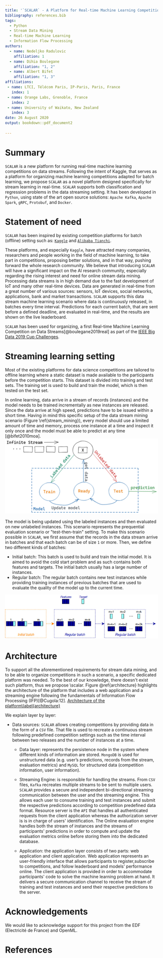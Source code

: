 ```yaml
---
title: '`SCALAR` - A Platform for Real-time Machine Learning Competitions on Data Streams'
bibliography: references.bib
tags:
  - Python
  - Stream Data Mining
  - Real-time Machine Learning
  - Information Flow Processing
authors:
  - name: Nedeljko Radulovic
    affiliation: 1
  - name: Dihia Boulegane
    affiliation: "1, 2"
  - name: Albert Bifet
    affiliation: "1, 3"
affiliations:
 - name: LTCI, Télécom Paris, IP-Paris, Paris, France
   index: 1
 - name: Orange Labs, Grenoble, France
   index: 2
 - name: University of Waikato, New Zealand
   index: 3
date: 26 August 2020
output: bookdown::pdf_document2 

---
```


# Summary

`SCALAR` is a new platform for running real-time machine learning competitions on data streams.
Following the intent of Kaggle, that serves as a platform for organizing machine learning 
competitions adapted for batch learning, we propose `SCALAR` as a novel platform designed 
specifically for stream learning in real-time. `SCALAR` supports both classification and regression 
problems in the data streaming setting. It has been developed in `Python`, using state of the art 
open source solutions: `Apache Kafka`, `Apache Spark`, `gRPC`, `Protobuf`, and `Docker`. 

# Statement of need 

`SCALAR` has been inspired by existing competition platforms for batch (offline) setting 
such as: [`Kaggle`](https://www.kaggle.com/) and [`Alibaba Tianchi`](https://tianchi.aliyun.com/).

These platforms, and especially `Kaggle`, have attracted many companies, researchers and people 
working in the field of machine learning, to take part in competitions, proposing better 
solutions, and in that way, pushing forward the whole research community. We believe that 
introducing `SCALAR` will have a significant impact on the AI research community, 
especially regarding the rising interest and need for online stream data mining. 
Processing data streams is in high demand due to the fast development of IoT and many other 
real-time devices. Data are generated in real-time from a great number of various sources: sensors, 
IoT devices, social networks, applications, bank and market transactions. 
`SCALAR` supports this data stream machine learning scenario where data is continuously 
released, in batches  every time interval. 
Predictions for each current batch, that are sent before a defined deadline, 
are evaluated in real-time, and the results are shown on the live leaderboard. 

`SCALAR` has been used for organizing, a first  Real-time Machine Learning Competition on 
Data Streams[@boulegane2019real] as part of the [IEEE Big Data 2019 Cup Challenges](http://bigdataieee.org/BigData2019/BigDataCupChallenges.html).

# Streaming learning setting

Most of the existing platforms for data science competitions are tailored to offline learning 
where a static dataset is made available to the participants before the competition starts. 
This dataset is divided into training and test sets. The training set is used to build and 
train the model, which is then tested on the test set. 

In online learning, data arrive in a stream of records (instances) and the model needs to be 
trained incrementally as new instances are released. Since the data arrive at high speed, 
predictions have to be issued within a short time. Having in mind this specific setup of the 
data stream mining scenario (Figure \ref{stream_mining}), every model should use a limited 
amount of time and memory, process one instance at a time and inspect it only once and the 
model must be able to predict at any time [@bifet2010moa].
![Stream data mining scenario\label{stream_mining}](stream_mining.png)


The model is being updated using the labeled instances and then evaluated on new unlabeled instances. This scenario represents the prequential evaluation scenario or "test-then-train" setting.
To make this scenario possible in `SCALAR`, we first assume that the records in the data stream arrive in batches and that each batch can be of size `1` or more. Then, we define two different kinds of batches:
* Initial batch: This batch is used to build and train the initial model. It is aimed to avoid the cold start problem and as such contains both features and targets. The initial batch usually has a large number of instances.
* Regular batch: The regular batch contains new test instances while providing training instances of previous batches that are  used to evaluate the quality of the model up to the current time.

![Initial and regular batches in the data stream\label{fig:online_learning}](online_learning.jpg)

# Architecture

To support all the aforementioned requirements for stream data mining, and to be able to organize competitions in such a scenario, a specific dedicated platform was needed. To the best of our knowledge, there doesn't exist such platform, thus we propose \scalar. Figure \@ref{architecture} highlights the architecture of the platform that includes a web application and a streaming engine following the fundamentals of Information Flow Processing (IFP)[@Cugola:12].
[Architecture of the platform\label{architecture}](Architecture.png)

We explain layer by layer:
* Data sources: `SCALAR` allows creating competitions by providing data in the form of a `CSV` file. That file is used to recreate a continuous stream following predefined competition settings such as the time interval between two releases and the number of instances at a time.
    
  * Data layer: represents the persistence node in the system where different kinds of information are stored. `MongoDB` is used for unstructured data (e.g. user’s predictions, records from the stream, evaluation metrics) and `MySQL` for structured data (competition information, user information).
    
  * Streaming Engine: is responsible for handling the streams. From `CSV` files, `Kafka` recreates multiple streams to be sent to multiple users. `SCALAR` provides a secure and independent bi-directional streaming communication between the user and the streaming engine. This allows each user to consume training and test instances and submit the respective predictions according to competition predefined data format. Resource server is the `API` that handles all authenticated requests from the client application whereas the authorization server is is in charge of users' identification. The Online evaluation engine handles both the stream of instances and the streams of participants' predictions in order to compute and update the evaluation metrics online before storing them into the dedicated database.
    
  * Application: the application layer consists of two parts: web application and client application. Web application represents an user-friendly interface that allows participants to register,subscribe to competitions, and follow leaderboard and models' performance online. The client application is provided in order to accommodate participants' code to solve the machine learning problem at hand. It delivers  a secure communication channel to receive the stream of training and test instances and send their respective predictions to the server.

# Acknowledgements

We would like to acknowledge support for this project from the EDF (Electricité de France) and OpenML.

# References


